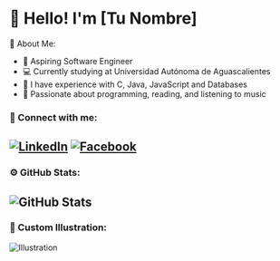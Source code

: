 # 👋 Hello! I'm [Tu Nombre]
🌱 About Me:
- 🎯 Aspiring Software Engineer
- 💻 Currently studying at Universidad Autónoma de Aguascalientes
- 🔧 I have experience with C, Java, JavaScript and Databases
- 🎨 Passionate about programming, reading, and listening to music


### 📱 Connect with me:
[![LinkedIn](https://img.shields.io/badge/LinkedIn-blue?style=flat-square&logo=linkedin&logoColor=white)](https://www.linkedin.com/in/tu-perfil) 
[![Facebook](https://img.shields.io/badge/Facebook-blue?style=flat-square&logo=facebook&logoColor=white)](https://www.instagram.com/tu-perfil) 
---
### ⚙️ GitHub Stats:
![GitHub Stats](https://github-readme-stats.vercel.app/api?username=tu-usuario&show_icons=true&theme=radical)
---
### 🎨 Custom Illustration:
![Illustration](https://via.placeholder.com/600x200) <!-- Cambia esto con tu ilustración -->
